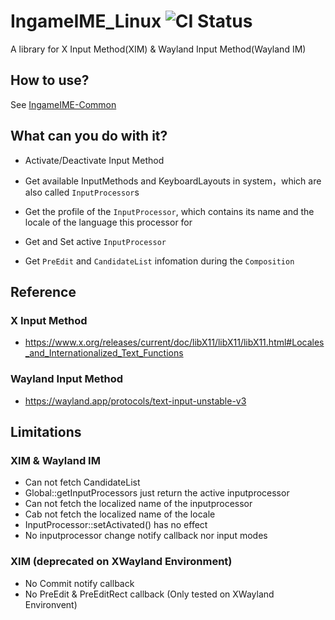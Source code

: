 # IngameIME_Linux ![CI Status](https://github.com/Windmill-City/IngameIME_Linux/actions/workflows/CI.yaml/badge.svg)

A library for X Input Method(XIM) & Wayland Input Method(Wayland IM)

## How to use?

See [IngameIME-Common](https://github.com/Windmill-City/IngameIME-Common)

## What can you do with it?

* Activate/Deactivate Input Method

* Get available InputMethods and KeyboardLayouts in system，which are also called `InputProcessor`s

* Get the profile of the `InputProcessor`, which contains its name and the locale of the language this processor for

* Get and Set active `InputProcessor`

* Get `PreEdit` and `CandidateList` infomation during the `Composition`

## Reference

### X Input Method

* <https://www.x.org/releases/current/doc/libX11/libX11/libX11.html#Locales_and_Internationalized_Text_Functions>

### Wayland Input Method

* <https://wayland.app/protocols/text-input-unstable-v3>

## Limitations

### XIM & Wayland IM

* Can not fetch CandidateList
* Global::getInputProcessors just return the active inputprocessor
* Can not fetch the localized name of the inputprocessor
* Cab not fetch the localized name of the locale
* InputProcessor::setActivated() has no effect
* No inputprocessor change notify callback nor input modes

### XIM (deprecated on XWayland Environment)

* No Commit notify callback
* No PreEdit & PreEditRect callback (Only tested on XWayland Environvent)
